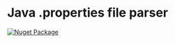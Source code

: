 # Java .properties file parser

[![Nuget Package](https://img.shields.io/nuget/v/BlackFox.JavaPropertiesFile.svg)](https://www.nuget.org/packages/BlackFox.JavaPropertiesFile)

